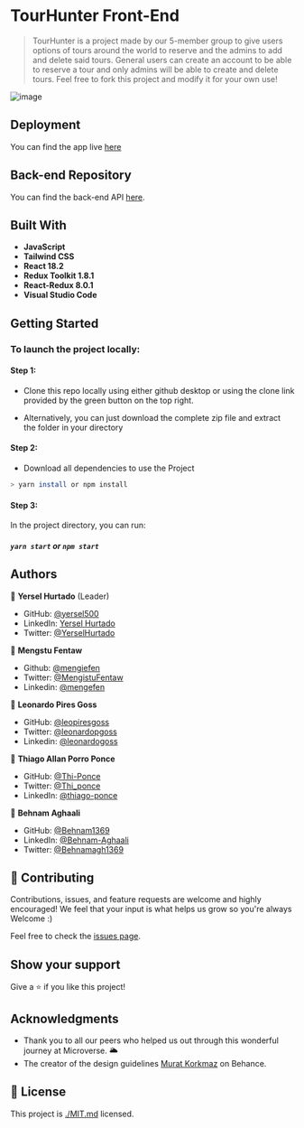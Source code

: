 # TourHunter Front-End

> TourHunter is a project made by our 5-member group to give users options of tours around the world to reserve and the admins to add and delete said tours. General users can create an account to be able to reserve a tour and only admins will be able to create and delete tours. Feel free to fork this project and modify it for your own use!

![image](https://user-images.githubusercontent.com/61767582/180072605-c5440703-4e0c-4ea9-8b33-83f56ef5f55d.png)


## Deployment

You can find the app live [here](https://tourhunterapp.herokuapp.com
)

## Back-end Repository

You can find the back-end API [here](https://github.com/leopiresgoss/tour-hunter-api).

## Built With

- **JavaScript**
- **Tailwind CSS**
- **React 18.2**
- **Redux Toolkit 1.8.1**
- **React-Redux 8.0.1**
- **Visual Studio Code**

## Getting Started

### To launch the project locally:

#### Step 1:

- Clone this repo locally using either github desktop or using the clone link provided by the green button on the top right.

- Alternatively, you can just download the complete zip file and extract the folder in your directory

#### Step 2:

- Download all dependencies to use the Project

```bash
> yarn install or npm install
```

#### Step 3:

In the project directory, you can run:

##### `yarn start` or `npm start`

## Authors

👤 **Yersel Hurtado** (Leader)

- GitHub: [@yersel500](https://github.com/yersel500/)
- LinkedIn: [Yersel Hurtado](https://www.linkedin.com/in/yersel-hurtado/)
- Twitter: [@YerselHurtado](https://twitter.com/YerselHurtado)

👤 **Mengstu Fentaw**

- Github: [@mengiefen](https://github.com/mengiefen)
- Twitter: [@MengistuFentaw](https://twitter.com/MengistuFentaw)
- Linkedin: [@mengefen](https://www.linkedin.com/in/mengefen/)

👤 **Leonardo Pires Goss**

- GitHub: [@leopiresgoss](https://github.com/leopiresgoss)
- Twitter: [@leonardopgoss](https://twitter.com/leonardopgoss)
- Linkedin: [@leonardogoss](https://www.linkedin.com/in/leonardogoss/)

👤 **Thiago Allan Porro Ponce**

- GitHub: [@Thi-Ponce](https://github.com/Thi-Ponce)
- Twitter: [@Thi_ponce](https://twitter.com/Thi_ponce)
- LinkedIn: [@thiago-ponce](https://linkedin.com/in/thiago-ponce)

👤 **Behnam Aghaali**

- GitHub: [@Behnam1369](https://github.com/Behnam1369)
- LinkedIn: [@Behnam-Aghaali](https://www.linkedin.com/in/behnam-aghaali)
- Twitter: [@Behnamagh1369](https://twitter.com/behnamagh1369)

## 🤝 Contributing

Contributions, issues, and feature requests are welcome and highly encouraged!
We feel that your input is what helps us grow so you're always Welcome :)

Feel free to check the [issues page](../../issues/).

## Show your support

Give a ⭐️ if you like this project!

## Acknowledgments

- Thank you to all our peers who helped us out through this wonderful journey at Microverse. 🌥️
- The creator of the design guidelines [Murat Korkmaz](https://www.behance.net/muratk) on Behance.

## 📝 License

This project is [./MIT.md](https://github.com/leopiresgoss/tour-hunter/blob/dev/LICENSE
) licensed.
